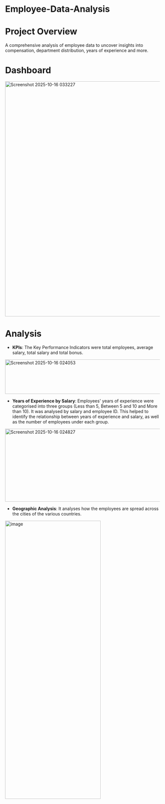 # Employee-Data-Analysis
# Project Overview
A comprehensive analysis of employee data to uncover insights into compensation, department distribution, years of experience and more.
# Dashboard
<img width="1623" height="764" alt="Screenshot 2025-10-16 033227" src="https://github.com/user-attachments/assets/6a01b995-faea-4c79-9760-fa666891a2b3" />

# Analysis
 - **KPIs**: The Key Performance Indicators were total employees, average salary, total salary and total bonus.
<img width="913" height="112" alt="Screenshot 2025-10-16 024053" src="https://github.com/user-attachments/assets/9269e4d2-9d5a-49b3-a8fb-bb3df5629979" />

 - **Years of Experience by Salary**: Employees' years of experience were categorised into three groups (Less than 5, Between 5 and 10 and More than 10). It was analysed by salary and employee ID. This helped to identify the relationship between years of experience and salary, as well as the number of employees under each group.
<img width="646" height="237" alt="Screenshot 2025-10-16 024827" src="https://github.com/user-attachments/assets/2a17e544-3ae6-4a47-a36e-394e25a98ba2" />

 - **Geographic Analysis**: It analyses how the employees are spread across the cities of the various countries.
<img width="311" height="904" alt="image" src="https://github.com/user-attachments/assets/f98fc949-4887-4bc8-aace-0a708c102755" />

